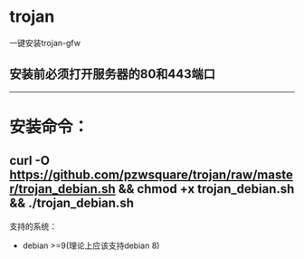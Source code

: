 ﻿# trojan
一键安装trojan-gfw
## 安装前必须打开服务器的80和443端口
---
# 安装命令：
curl -O https://github.com/pzwsquare/trojan/raw/master/trojan_debian.sh && chmod +x trojan_debian.sh && ./trojan_debian.sh
---
支持的系统：
- debian >=9(理论上应该支持debian 8)



